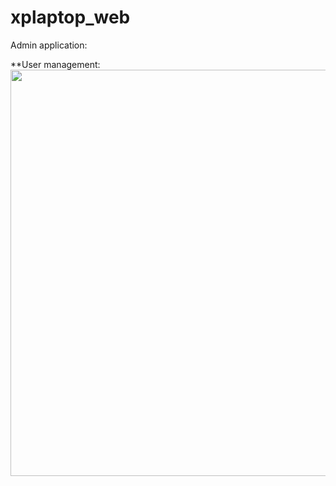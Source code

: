 # xplaptop_web

Admin application:

**User management:
  <img src="https://user-images.githubusercontent.com/37379686/204622746-56679321-8ae1-425c-a076-13362d6ed41c.png" width="650">
